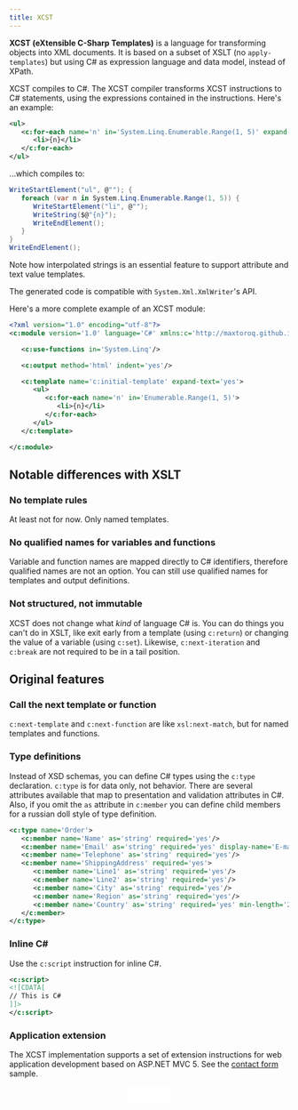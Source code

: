 ```yaml
---
title: XCST
---
```


**XCST (eXtensible C-Sharp Templates)** is a language for transforming objects into XML documents. It is based on a subset of XSLT (no `apply-templates`) but using C# as expression language and data model, instead of XPath.

XCST compiles to C#. The XCST compiler transforms XCST instructions to C# statements, using the expressions contained in the instructions. Here's an example:

```xml
<ul>
   <c:for-each name='n' in='System.Linq.Enumerable.Range(1, 5)' expand-text='yes'>
      <li>{n}</li>
   </c:for-each>
</ul>
```

...which compiles to:

```csharp
WriteStartElement("ul", @""); {
   foreach (var n in System.Linq.Enumerable.Range(1, 5)) {
      WriteStartElement("li", @"");
      WriteString($@"{n}");
      WriteEndElement();
   }
}
WriteEndElement();
```

<div class="note">
Note how interpolated strings is an essential feature to support attribute and text value templates.
</div>

The generated code is compatible with `System.Xml.XmlWriter`'s API.

Here's a more complete example of an XCST module:

```xml
<?xml version="1.0" encoding="utf-8"?>
<c:module version='1.0' language='C#' xmlns:c='http://maxtoroq.github.io/XCST'>

   <c:use-functions in='System.Linq'/>

   <c:output method='html' indent='yes'/>

   <c:template name='c:initial-template' expand-text='yes'>
      <ul>
         <c:for-each name='n' in='Enumerable.Range(1, 5)'>
            <li>{n}</li>
         </c:for-each>
      </ul>
   </c:template>

</c:module>
```

Notable differences with XSLT
-----------------------------

### No template rules

At least not for now. Only named templates.

### No qualified names for variables and functions

Variable and function names are mapped directly to C# identifiers, therefore qualified names are not an option. You can still use qualified names for templates and output definitions.

### Not structured, not immutable

XCST does not change what *kind* of language C# is. You can do things you can't do in XSLT, like exit early from a template (using `c:return`) or changing the value of a variable (using `c:set`). Likewise, `c:next-iteration` and `c:break` are not required to be in a tail position.

Original features
-----------------

### Call the next template or function

`c:next-template` and `c:next-function` are like `xsl:next-match`, but for named templates and functions.

### Type definitions

Instead of XSD schemas, you can define C# types using the `c:type` declaration. `c:type` is for data only, not behavior. There are several attributes available that map to presentation and validation attributes in C#. Also, if you omit the `as` attribute in `c:member` you can define child members for a russian doll style of type definition.

```xml
<c:type name='Order'>
   <c:member name='Name' as='string' required='yes'/>
   <c:member name='Email' as='string' required='yes' display-name='E-mail'/>
   <c:member name='Telephone' as='string' required='yes'/>
   <c:member name='ShippingAddress' required='yes'>
      <c:member name='Line1' as='string' required='yes'/>
      <c:member name='Line2' as='string' required='yes'/>
      <c:member name='City' as='string' required='yes'/>
      <c:member name='Region' as='string' required='yes'/>
      <c:member name='Country' as='string' required='yes' min-length='2' max-length='2'/>
   </c:member>
</c:type>
```

### Inline C&#35;

Use the `c:script` instruction for inline C#.

```xml
<c:script>
<![CDATA[
// This is C#
]]>
</c:script>
```

### Application extension

The XCST implementation supports a set of extension instructions for web application development based on ASP.NET MVC 5. See the [contact form](https://github.com/maxtoroq/XCST/blob/master/samples/aspnet/contact.xcst) sample.

<div style="text-align: center">
   <iframe src="/github-btn.html?user={{site.github.owner_name}}&repo=XCST&type=star&size=large" frameborder="0" scrolling="0" width="80px" height="30px"></iframe>
</div>
